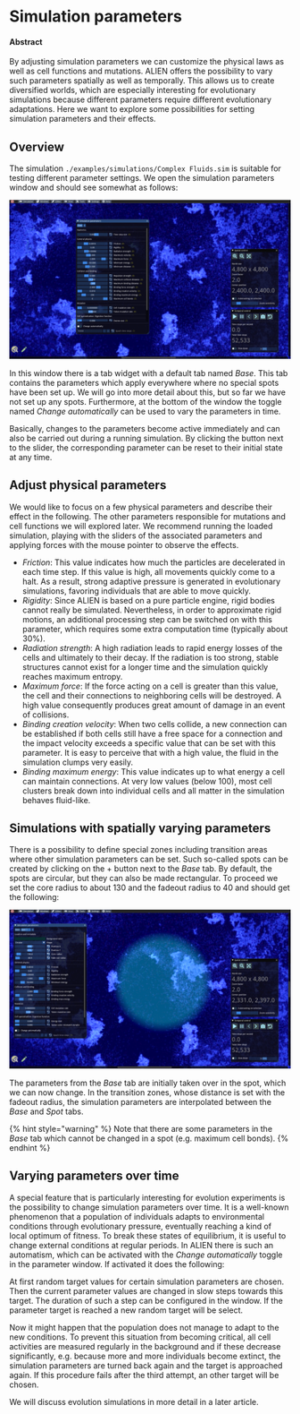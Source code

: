 # Simulation parameters

#### Abstract

By adjusting simulation parameters we can customize the physical laws as well as cell functions and mutations. ALIEN offers the possibility to vary such parameters spatially as well as temporally. This allows us to create diversified worlds, which are especially interesting for evolutionary simulations because different parameters require different evolutionary adaptations. Here we want to explore some possibilities for setting simulation parameters and their effects.

## Overview

The simulation `./examples/simulations/Complex Fluids.sim` is suitable for testing different parameter settings. We open the simulation parameters window and should see somewhat as follows:

![Window for simulation parameters](../.gitbook/assets/window.png)

In this window there is a tab widget with a default tab named _Base_. This tab contains the parameters which apply everywhere where no special spots have been set up. We will go into more detail about this, but so far we have not set up any spots. Furthermore, at the bottom of the window the toggle named _Change automatically_ can be used to vary the parameters in time.

Basically, changes to the parameters become active immediately and can also be carried out during a running simulation. By clicking the button next to the slider, the corresponding parameter can be reset to their initial state at any time.

## Adjust physical parameters

We would like to focus on a few physical parameters and describe their effect in the following. The other parameters responsible for mutations and cell functions we will explored later. We recommend running the loaded simulation, playing with the sliders of the associated parameters and applying forces with the mouse pointer to observe the effects.

* _Friction_: This value indicates how much the particles are decelerated in each time step. If this value is high, all movements quickly come to a halt. As a result, strong adaptive pressure is generated in evolutionary simulations, favoring individuals that are able to move quickly.
* _Rigidity_: Since ALIEN is based on a pure particle engine, rigid bodies cannot really be simulated. Nevertheless, in order to approximate rigid motions, an additional processing step can be switched on with this parameter, which requires some extra computation time (typically about 30%).
* _Radiation strength_: A high radiation leads to rapid energy losses of the cells and ultimately to their decay. If the radiation is too strong, stable structures cannot exist for a longer time and the simulation quickly reaches maximum entropy.
* _Maximum force_: If the force acting on a cell is greater than this value, the cell and their connections to neighboring cells will be destroyed. A high value consequently produces great amount of damage in an event of collisions.
* _Binding creation velocity_: When two cells collide, a new connection can be established if both cells still have a free space for a connection and the impact velocity exceeds a specific value that can be set with this parameter. It is easy to perceive that with a high value, the fluid in the simulation clumps very easily.
* _Binding maximum energy_: This value indicates up to what energy a cell can maintain connections. At very low values (below 100), most cell clusters break down into individual cells and all matter in the simulation behaves fluid-like.

## Simulations with spatially varying parameters

There is a possibility to define special zones including transition areas where other simulation parameters can be set. Such so-called spots can be created by clicking on the + button next to the _Base_ tab. By default, the spots are circular, but they can also be made rectangular. To proceed we set the core radius to about 130 and the fadeout radius to 40 and should get the following:

![Simulation parameter spot](../.gitbook/assets/spot.png)

The parameters from the _Base_ tab are initially taken over in the spot, which we can now change. In the transition zones, whose distance is set with the fadeout radius, the simulation parameters are interpolated between the _Base_ and _Spot_ tabs.

{% hint style="warning" %}
Note that there are some parameters in the _Base_ tab which cannot be changed in a spot (e.g. maximum cell bonds).
{% endhint %}

## Varying parameters over time

A special feature that is particularly interesting for evolution experiments is the possibility to change simulation parameters over time. It is a well-known phenomenon that a population of individuals adapts to environmental conditions through evolutionary pressure, eventually reaching a kind of local optimum of fitness. To break these states of equilibrium, it is useful to change external conditions at regular periods. In ALIEN there is such an automatism, which can be activated with the _Change automatically_ toggle in the parameter window. If activated it does the following:

At first random target values for certain simulation parameters are chosen. Then the current parameter values are changed in slow steps towards this target. The duration of such a step can be configured in the window. If the parameter target is reached a new random target will be select.

Now it might happen that the population does not manage to adapt to the new conditions. To prevent this situation from becoming critical, all cell activities are measured regularly in the background and if these decrease significantly, e.g. because more and more individuals become extinct, the simulation parameters are turned back again and the target is approached again. If this procedure fails after the third attempt, an other target will be chosen.

We will discuss evolution simulations in more detail in a later article.
